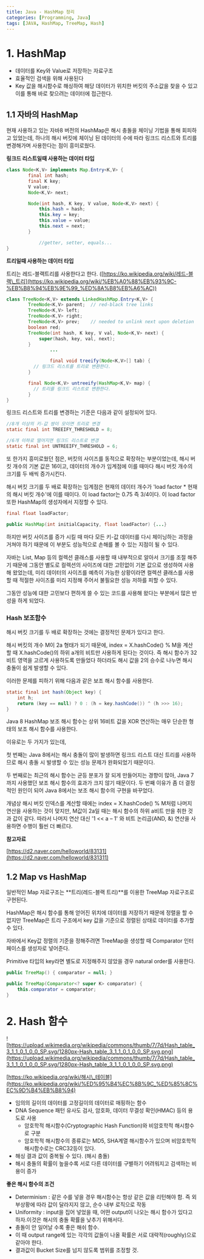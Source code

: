 ```yaml
---
title: Java - HashMap 정리
categories: [Programming, Java]
tags: [JAVA, HashMap, TreeMap, Hash]
---
```


# 1\. HashMap

- 데이터를 Key와 Value로 저장하는 자료구조
- 효율적인 검색을 위해 사용된다
- Key 값을 해시함수로 해싱하여 해당 데이터가 위치한 버킷의 주소값을 찾을 수 있고 이를 통해 바로 찾으려는 데이터에 접근한다.

## 1.1 자바의 HashMap

현재 사용하고 있는 자바8 버전의 HashMap은 해시 충돌을 체이닝 기법을 통해 회피하고 있었는데, 하나의 해시 버킷에 체이닝 된 데이터의 수에 따라 링크드 리스트와 트리를 변경해가며 사용한다는 점이 흥미로웠다.

**링크드 리스트일때 사용하는 데이터 타입**

```java
class Node<K,V> implements Map.Entry<K,V> {
        final int hash;
        final K key;
        V value;
        Node<K,V> next;

        Node(int hash, K key, V value, Node<K,V> next) {
            this.hash = hash;
            this.key = key;
            this.value = value;
            this.next = next;
        }

            //getter, setter, equals...
}
```

**트리일때 사용하는 데이터 타입**

트리는 레드-블랙트리를 사용한다고 한다. ([https://ko.wikipedia.org/wiki/레드-블랙\_트리](https://ko.wikipedia.org/wiki/%EB%A0%88%EB%93%9C-%EB%B8%94%EB%9E%99_%ED%8A%B8%EB%A6%AC))

```java
class TreeNode<K,V> extends LinkedHashMap.Entry<K,V> {
        TreeNode<K,V> parent;  // red-black tree links
        TreeNode<K,V> left;
        TreeNode<K,V> right;
        TreeNode<K,V> prev;    // needed to unlink next upon deletion
        boolean red;
        TreeNode(int hash, K key, V val, Node<K,V> next) {
            super(hash, key, val, next);
        }
                ...

                final void treeify(Node<K,V>[] tab) {
          // 링크드 리스트를 트리로 변환한다.
        }

        final Node<K,V> untreeify(HashMap<K,V> map) {
          // 트리를 링크드 리스트로 변환한다.
        }
}
```

링크드 리스트와 트리를 변경하는 기준은 다음과 같이 설정되어 있다.

```java
//8개 이상의 키-값 쌍이 모이면 트리로 변경
static final int TREEIFY_THRESHOLD = 8;

//6개 이하로 떨어지면 링크드 리스트로 변경
static final int UNTREEIFY_THRESHOLD = 6;
```

또 한가지 흥미로웠던 점은, 버킷의 사이즈를 동적으로 확장하는 부분이었는데, 해시 버킷 개수의 기본 값은 16이고, 데이터의 개수가 임계점에 이를 때마다 해시 버킷 개수의 크기를 두 배씩 증가시킨다.

해시 버킷 크기를 두 배로 확장하는 임계점은 현재의 데이터 개수가 'load factor \* 현재의 해시 버킷 개수'에 이를 때이다. 이 load factor는 0.75 즉 3/4이다. 이 load factor 또한 HashMap의 생성자에서 지정할 수 있다.

```java
final float loadFactor;

public HashMap(int initialCapacity, float loadFactor) {...}
```

하지만 버킷 사이즈를 증가 시킬 때 마다 모든 키-값 데이터를 다시 체이닝하는 과정을 거쳐야 하기 때문에 이 부분도 성능적으로 손해를 볼 수 있는 지점이 될 수 있다.

자바는 List, Map 등의 컬렉션 클래스를 사용할 때 내부적으로 알아서 크기를 조절 해주기 때문에 그동안 별도로 컬렉션의 사이즈에 대한 고민없이 기본 값으로 생성하여 사용해 왔었는데, 미리 데이터의 사이즈를 예측이 가능한 상황이라면 컬렉션 클래스를 사용할 때 적절한 사이즈를 미리 지정해 주어서 불필요한 성능 저하를 피할 수 있다.

그동안 성능에 대한 고민보다 편하게 쓸 수 있는 코드를 사용해 왔다는 부분에서 많은 반성을 하게 되었다.

### **Hash 보조함수**

해시 버킷 크기를 두 배로 확장하는 것에는 결정적인 문제가 있다고 한다.

해시 버킷의 개수 M이 2a 형태가 되기 때문에, index = X.hashCode() % M을 계산할 때 X.hashCode()의 하위 a개의 비트만 사용하게 된다는 것이다. 즉 해시 함수가 32비트 영역을 고르게 사용하도록 만들었다 하더라도 해시 값을 2의 승수로 나누면 해시 충돌이 쉽게 발생할 수 있다.

이러한 문제를 피하기 위해 다음과 같은 보조 해시 함수를 사용한다.

```java
static final int hash(Object key) {
    int h;
    return (key == null) ? 0 : (h = key.hashCode()) ^ (h >>> 16);
}
```

Java 8 HashMap 보조 해시 함수는 상위 16비트 값을 XOR 연산하는 매우 단순한 형태의 보조 해시 함수를 사용한다.

이유로는 두 가지가 있는데,

첫 번째는 Java 8에서는 해시 충돌이 많이 발생하면 링크드 리스트 대신 트리를 사용하므로 해시 충돌 시 발생할 수 있는 성능 문제가 완화되었기 때문이다.

두 번째로는 최근의 해시 함수는 균등 분포가 잘 되게 만들어지는 경향이 많아, Java 7까지 사용했던 보조 해시 함수의 효과가 크지 않기 때문이다. 두 번째 이유가 좀 더 결정적인 원인이 되어 Java 8에서는 보조 해시 함수의 구현을 바꾸었다.

개념상 해시 버킷 인덱스를 계산할 때에는 index = X.hashCode() % M처럼 나머지 연산을 사용하는 것이 맞지만, M값이 2a일 때는 해시 함수의 하위 a비트 만을 취한 것과 값이 같다. 따라서 나머지 연산 대신 '1 << a – 1' 와 비트 논리곱(AND, &) 연산을 사용하면 수행이 훨씬 더 빠르다.

**참고자료**

[https://d2.naver.com/helloworld/83131](https://d2.naver.com/helloworld/831311)

## 1.2 Map vs HashMap

일반적인 Map 자료구조는 **트리(레드-블랙 트리)**를 이용한 TreeMap 자료구조로 구현된다.

HashMap은 해시 함수를 통해 얻어진 위치에 데이터를 저장하기 때문에 정렬을 할 수 없지만 TreeMap은 트리 구조에서 key 값을 기준으로 정렬된 상태로 데이터를 추가할 수 있다.

자바에서 Key값 정렬의 기준을 정해주려면 TreeMap을 생성할 때 Comparator 인터페이스를 생성자로 넣어준다.

Primitive 타입의 key라면 별도로 지정해주지 않았을 경우 natural order를 사용한다.

```java
public TreeMap() { comparator = null; }

public TreeMap(Comparator<? super K> comparator) {
    this.comparator = comparator;
}
```

# 2\. Hash 함수

![https://upload.wikimedia.org/wikipedia/commons/thumb/7/7d/Hash_table_3_1_1_0_1_0_0_SP.svg/1280px-Hash_table_3_1_1_0_1_0_0_SP.svg.png](https://upload.wikimedia.org/wikipedia/commons/thumb/7/7d/Hash_table_3_1_1_0_1_0_0_SP.svg/1280px-Hash_table_3_1_1_0_1_0_0_SP.svg.png)

[https://ko.wikipedia.org/wiki/해시\_테이블](https://ko.wikipedia.org/wiki/%ED%95%B4%EC%8B%9C_%ED%85%8C%EC%9D%B4%EB%B8%94)

- 임의의 길이의 데이터를 고정길이의 데이터로 매핑하는 함수
- DNA Sequence 패턴 유사도 검사, 암호화, 데이터 무결성 확인(HMAC) 등의 용도로 사용
  - 암호학적 해시함수(Cryptographic Hash Function)와 비암호학적 해시함수로 구분
  - 암호학적 해시함수의 종류로는 MD5, SHA계열 해시함수가 있으며 비암호학적 해시함수로는 CRC32등이 있다.
- 해싱 결과 값이 중복될 수 있다. (해시 충돌)
- 해시 충돌의 확률이 높을수록 서로 다른 데이터를 구별하기 어려워지고 검색하는 비용이 증가

**좋은 해시 함수의 조건**

- Determinism : 같은 수를 넣을 경우 해시함수는 항상 같은 값을 리턴해야 함. 즉 외부상황에 따라 값이 달라지지 않고, 순수 내부 로직으로 작동
- Uniformity : input을 집어 넣었을 때, 어떤 output이 나오는 해시 함수가 있다고 하자.이것은 해시의 충돌 확률을 낮추기 위해서다.
- 충돌이 안 일어날 수록 좋은 해쉬 함수.
- 이 때 output range에 있는 각각의 값들이 나올 확률은 서로 대략적(roughly)으로 같아야 한다.
- 결과값이 Bucket Size를 넘지 않도록 범위를 조정할 것.
